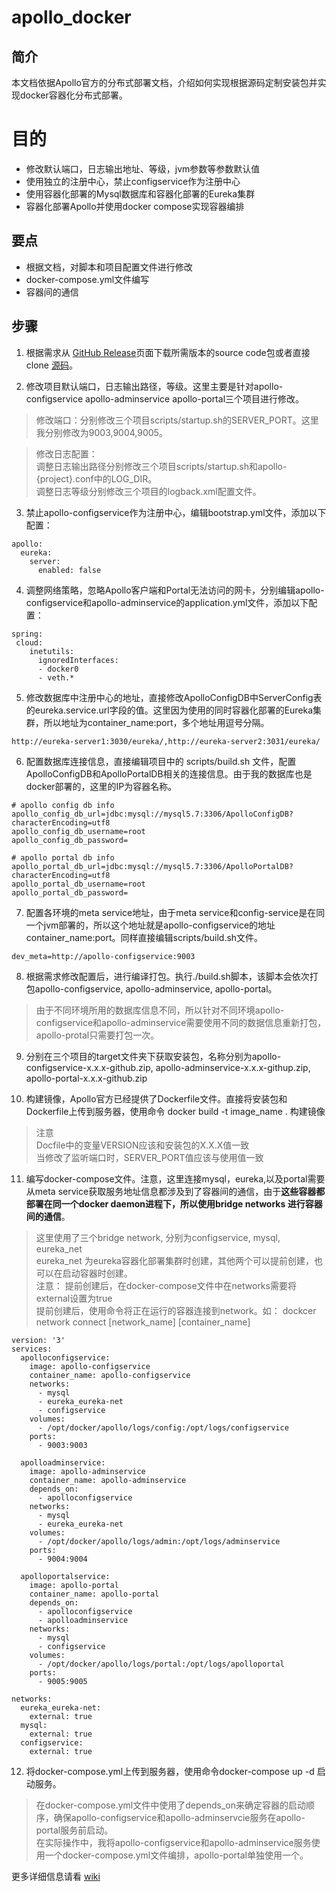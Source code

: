 # apollo_docker
## 简介
本文档依据Apollo官方的分布式部署文档，介绍如何实现根据源码定制安装包并实现docker容器化分布式部署。
# 目的
- 修改默认端口，日志输出地址、等级，jvm参数等参数默认值
- 使用独立的注册中心，禁止configservice作为注册中心
- 使用容器化部署的Mysql数据库和容器化部署的Eureka集群
- 容器化部署Apollo并使用docker compose实现容器编排
## 要点
- 根据文档，对脚本和项目配置文件进行修改
- docker-compose.yml文件编写
- 容器间的通信

## 步骤
1. 根据需求从 [GitHub Release](https://github.com/ctripcorp/apollo/releases)页面下载所需版本的source code包或者直接clone [源码](https://github.com/ctripcorp/apollo)。
  
2. 修改项目默认端口，日志输出路径，等级。这里主要是针对apollo-configservice apollo-adminservice apollo-portal三个项目进行修改。

> 修改端口：分别修改三个项目scripts/startup.sh的SERVER_PORT。这里我分别修改为9003,9004,9005。

> 修改日志配置：  
    调整日志输出路径分别修改三个项目scripts/startup.sh和apollo-{project}.conf中的LOG_DIR。  
    调整日志等级分别修改三个项目的logback.xml配置文件。  
    
3. 禁止apollo-configservice作为注册中心，编辑bootstrap.yml文件，添加以下配置：
  
```
apollo:
  eureka:
    server:
      enabled: false
```
4. 调整网络策略，忽略Apollo客户端和Portal无法访问的网卡，分别编辑apollo-configservice和apollo-adminservice的application.yml文件，添加以下配置：

```
spring:
 cloud:
    inetutils:
      ignoredInterfaces:
      - docker0
      - veth.*
```
5. 修改数据库中注册中心的地址，直接修改ApolloConfigDB中ServerConfig表的eureka.service.url字段的值。这里因为使用的同时容器化部署的Eureka集群，所以地址为container_name:port，多个地址用逗号分隔。

```
http://eureka-server1:3030/eureka/,http://eureka-server2:3031/eureka/
```
  
6. 配置数据库连接信息，直接编辑项目中的 scripts/build.sh 文件，配置ApolloConfigDB和ApolloPortalDB相关的连接信息。由于我的数据库也是docker部署的，这里的IP为容器名称。
```
# apollo config db info
apollo_config_db_url=jdbc:mysql://mysql5.7:3306/ApolloConfigDB?characterEncoding=utf8
apollo_config_db_username=root
apollo_config_db_password=

# apollo portal db info
apollo_portal_db_url=jdbc:mysql://mysql5.7:3306/ApolloPortalDB?characterEncoding=utf8
apollo_portal_db_username=root
apollo_portal_db_password=
```
7. 配置各环境的meta service地址，由于meta service和config-service是在同一个jvm部署的，所以这个地址就是apollo-configservice的地址 container_name:port。同样直接编辑scripts/build.sh文件。

```
dev_meta=http://apollo-configservice:9003
```
8. 根据需求修改配置后，进行编译打包。执行./build.sh脚本，该脚本会依次打包apollo-configservice, apollo-adminservice, apollo-portal。
> 由于不同环境所用的数据库信息不同，所以针对不同环境apollo-configservice和apollo-adminservice需要使用不同的数据信息重新打包，apollo-protal只需要打包一次。

9. 分别在三个项目的target文件夹下获取安装包，名称分别为apollo-configservice-x.x.x-github.zip, apollo-adminservice-x.x.x-githup.zip, apollo-portal-x.x.x-github.zip
  
10. 构建镜像，Apollo官方已经提供了Dockerfile文件。直接将安装包和Dockerfile上传到服务器，使用命令 docker build -t image_name . 构建镜像
> 注意   
    Docfile中的变量VERSION应该和安装包的X.X.X值一致  
    当修改了监听端口时，SERVER_PORT值应该与使用值一致
11. 编写docker-compose文件。注意，这里连接mysql，eureka,以及portal需要从meta service获取服务地址信息都涉及到了容器间的通信，由于**这些容器都部署在同一个docker daemon进程下，所以使用bridge networks 进行容器间的通信**。
> 这里使用了三个bridge network, 分别为configservice, mysql, eureka_net  
  eureka_net 为eureka容器化部署集群时创建，其他两个可以提前创建，也可以在启动容器时创建。  
  注意： 提前创建后，在docker-compose文件中在networks需要将external设置为true  
  提前创建后，使用命令将正在运行的容器连接到network。如： dockcer network connect [network_name] [container_name]

```
version: '3'
services:
  apolloconfigservice:
    image: apollo-configservice
    container_name: apollo-configservice
    networks:
      - mysql
      - eureka_eureka-net
      - configservice
    volumes:
      - /opt/docker/apollo/logs/config:/opt/logs/configservice
    ports:
      - 9003:9003
  
  apolloadminservice:
    image: apollo-adminservice
    container_name: apollo-adminservice
    depends_on: 
      - apolloconfigservice
    networks:
      - mysql
      - eureka_eureka-net
    volumes:
      - /opt/docker/apollo/logs/admin:/opt/logs/adminservice  
    ports:
      - 9004:9004

  apolloportalservice:
    image: apollo-portal
    container_name: apollo-portal
    depends_on: 
      - apolloconfigservice
      - apolloadminservice
    networks:
      - mysql
      - configservice
    volumes:
      - /opt/docker/apollo/logs/portal:/opt/logs/apolloportal   
    ports:
      - 9005:9005

networks:
  eureka_eureka-net:
    external: true
  mysql:
    external: true
  configservice:
    external: true  

```
12. 将docker-compose.yml上传到服务器，使用命令docker-compose up -d 启动服务。
> 在docker-compose.yml文件中使用了depends_on来确定容器的启动顺序，确保apollo-configservice和apollo-adminservcie服务在apollo-portal服务前启动。  
  在实际操作中，我将apollo-configservice和apollo-adminservice服务使用一个docker-compose.yml文件编排，apollo-portal单独使用一个。

更多详细信息请看 [wiki](https://github.com/ctripcorp/apollo/wiki/%E5%88%86%E5%B8%83%E5%BC%8F%E9%83%A8%E7%BD%B2%E6%8C%87%E5%8D%97)
